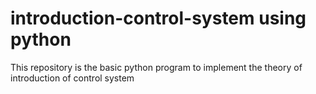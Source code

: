 # introduction-control-system using python
This repository is the basic python program to implement the theory of introduction of control system
